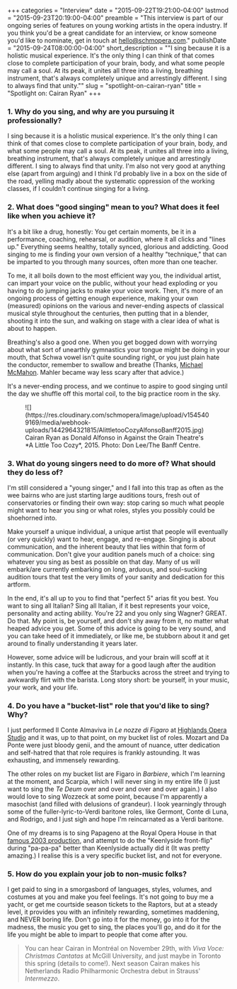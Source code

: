 +++
categories = "Interview"
date = "2015-09-22T19:21:00-04:00"
lastmod = "2015-09-23T20:19:00-04:00"
preamble = "This interview is part of our ongoing series of features on young working artists in the opera industry. If you think you'd be a great candidate for an interview, or know someone you'd like to nominate, get in touch at [hello@schmopera.com](mailto:hello@schmopera.com)."
publishDate = "2015-09-24T08:00:00-04:00"
short_description = "\"I sing because it is a holistic musical experience. It's the only thing I can think of that comes close to complete participation of your brain, body, and what some people may call a soul. At its peak, it unites all three into a living, breathing instrument, that's always completely unique and arrestingly different. I sing to always find that unity.\""
slug = "spotlight-on-cairan-ryan"
title = "Spotlight on: Cairan Ryan"
+++

### 1. Why do you sing, and why are you pursuing it professionally?

I sing because it is a holistic musical experience. It's the only thing I can think of that comes close to complete participation of your brain, body, and what some people may call a soul. At its peak, it unites all three into a living, breathing instrument, that's always completely unique and arrestingly different. I sing to always find that unity. I'm also not very good at anything else (apart from arguing) and I think I'd probably live in a box on the side of the road, yelling madly about the systematic oppression of the working classes, if I couldn't continue singing for a living. 

### 2. What does "good singing" mean to you? What does it feel like when you achieve it?

It's a bit like a drug, honestly:  You get certain moments, be it in a performance, coaching, rehearsal, or audition, where it all clicks and "lines up." Everything seems healthy, totally synced, glorious and addicting. Good singing to me is finding your own version of a healthy "technique," that can be imparted to you through many sources, often more than one teacher. 

To me, it all boils down to the most efficient way you, the individual artist, can impart your voice on the public, without your head exploding or you having to do jumping jacks to make your voice work. Then, it's more of an ongoing process of getting enough experience, making your own (measured) opinions on the various and never-ending aspects of classical musical style throughout the centuries, then putting that in a blender, shooting it into the sun, and walking on stage with a clear idea of what is about to happen. 

Breathing's also a good one. When you get bogged down with worrying about what sort of unearthly gymnastics your tongue might be doing in your mouth, that Schwa vowel isn't quite sounding right, or you just plain hate the conductor, remember to swallow and breathe (Thanks, [Michael McMahon](/scene/people/michael-mcmahon/). Mahler became way less scary after that advice.) 

It's a never-ending process, and we continue to aspire to good singing until the day we shuffle off this mortal coil, to the big practice room in the sky. 

<figure data-type="image">
![](https://res.cloudinary.com/schmopera/image/upload/v1545409169/media/webhook-uploads/1442964321815/AlittletooCozyAlfonsoBanff2015.jpg)
<figcaption>Cairan Ryan as Donald Alfonso in Against the Grain Theatre's *A Little Too Cozy*, 2015. Photo: Don Lee/The Banff Centre.</figcaption>
</figure>

### 3. What do young singers need to do more of? What should they do less of?

I'm still considered a "young singer," and I fall into this trap as often as the wee bairns who are just starting large auditions tours, fresh out of conservatories or finding their own way: stop caring so much what people might want to hear you sing or what roles, styles you possibly could be shoehorned into. 

Make yourself a unique individual, a unique artist that people will eventually (or very quickly) want to hear, engage, and re-engage. Singing is about communication, and the inherent beauty that lies within that form of communication. Don't give your audition panels much of a choice: sing whatever you sing as best as possible on that day. Many of us will embark/are currently embarking on long, arduous, and soul-sucking audition tours that test the very limits of your sanity and dedication for this artform. 

In the end, it's all up to you to find that "perfect 5" arias fit you best. You want to sing all Italian? Sing all Italian, if it best represents your voice, personality and acting ability. You're 22 and you only sing Wagner? GREAT. Do that. My point is, be yourself, and don't shy away from it, no matter what heaped advice you get. Some of this advice is going to be very sound, and you can take heed of it immediately, or like me, be stubborn about it and get around to finally understanding it years later. 

However, some advice will be ludicrous, and your brain will scoff at it instantly. In this case, tuck that away for a good laugh after the audition when you're having a coffee at the Starbucks across the street and trying to awkwardly flirt with the barista. Long story short: be yourself, in your music, your work, and your life. 

### 4. Do you have a "bucket-list" role that you'd like to sing? Why?

I just performed Il Conte Almaviva in *Le nozze di Figaro* at [Highlands Opera Studio](/scene/companies/highlands-opera-studio/) and it was, up to that point, on my bucket list of roles. Mozart and Da Ponte were just bloody genii, and the amount of nuance, utter dedication and self-hatred that that role requires is frankly astounding. It was exhausting, and immensely rewarding. 

The other roles on my bucket list are Figaro in *Barbiere*, which I'm learning at the moment, and Scarpia, which I will never sing in my entire life (I just want to sing the *Te Deum* over and over and over and over again.) I also would love to sing Wozzeck at some point, because I'm apparently a masochist (and filled with delusions of grandeur). I look yearningly through some of the fuller-lyric-to-Verdi baritone roles, like Germont, Conte di Luna, and Rodrigo, and I just sigh and hope I'm reincarnated as a Verdi baritone. 

One of my dreams is to sing Papageno at the Royal Opera House in that [famous 2003 production](https://www.youtube.com/watch?v=jVQroWMjUzE), and attempt to do the "Keenlyside front-flip" during "pa-pa-pa" better than Keenlyside actually did it (It was pretty amazing.) I realise this is a very specific bucket list, and not for everyone. 

### 5. How do you explain your job to non-music folks?

I get paid to sing in a smorgasbord of languages, styles, volumes, and costumes at you and make you feel feelings. It's not going to buy me a yacht, or get me courtside season tickets to the Raptors, but at a steady level, it provides you with an infinitely rewarding, sometimes maddening, and NEVER boring life. Don't go into it for the money, go into it for the madness, the music you get to sing, the places you'll go, and do it for the life you might be able to impart to people that come after you. 

>You can hear Cairan in Montréal on November 29th, with *Viva Voce: Christmas Cantatas* at McGill University, and just maybe in Toronto this spring (details to come!). Next season Cairan makes his Netherlands Radio Philharmonic Orchestra debut in Strauss' *Intermezzo*.
